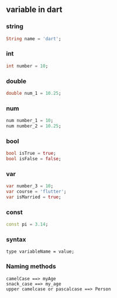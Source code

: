 ## variable in dart

### string
```dart
String name = 'dart';
```

### int
```dart
int number = 10;
```

### double
```dart
double num_1 = 10.25;
```

### num
```dart
num number_1 = 10;
num number_2 = 10.25;
```

### bool
```dart
bool isTrue = true;
bool isFalse = false;
```

### var
```dart
var number_3 = 10;
var course = 'flutter';
var isMarried = true;
```

### const
```dart
const pi = 3.14;
```

### syntax
```
type variableName = value;
```

### Naming methods
```
camelCase ==> myAge
snack_case ==> my_age
upper camelcase or pascalcase ==> Person
```